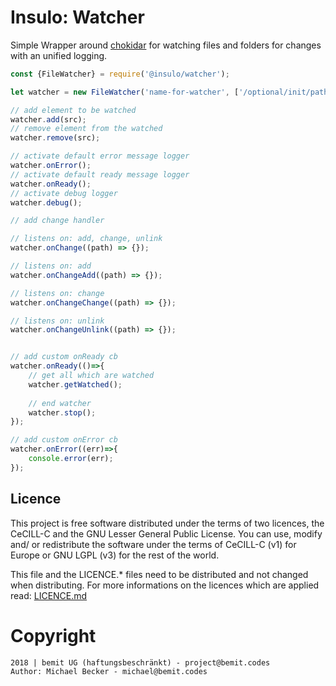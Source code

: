 # Insulo: Watcher

Simple Wrapper around [chokidar](https://www.npmjs.com/package/chokidar) for watching files and folders for changes with an unified logging.

```js
const {FileWatcher} = require('@insulo/watcher');

let watcher = new FileWatcher('name-for-watcher', ['/optional/init/paths']);

// add element to be watched
watcher.add(src);
// remove element from the watched
watcher.remove(src);

// activate default error message logger
watcher.onError();
// activate default ready message logger
watcher.onReady();
// activate debug logger
watcher.debug();

// add change handler

// listens on: add, change, unlink
watcher.onChange((path) => {});

// listens on: add
watcher.onChangeAdd((path) => {});

// listens on: change
watcher.onChangeChange((path) => {});

// listens on: unlink
watcher.onChangeUnlink((path) => {});


// add custom onReady cb
watcher.onReady(()=>{
    // get all which are watched
    watcher.getWatched();
    
    // end watcher
    watcher.stop();
});

// add custom onError cb
watcher.onError((err)=>{
    console.error(err);
});
``` 

## Licence

This project is free software distributed under the terms of two licences, the CeCILL-C and the GNU Lesser General Public License. You can use, modify and/ or redistribute the software under the terms of CeCILL-C (v1) for Europe or GNU LGPL (v3) for the rest of the world.

This file and the LICENCE.* files need to be distributed and not changed when distributing.
For more informations on the licences which are applied read: [LICENCE.md](LICENCE.md)


# Copyright

    2018 | bemit UG (haftungsbeschränkt) - project@bemit.codes
    Author: Michael Becker - michael@bemit.codes